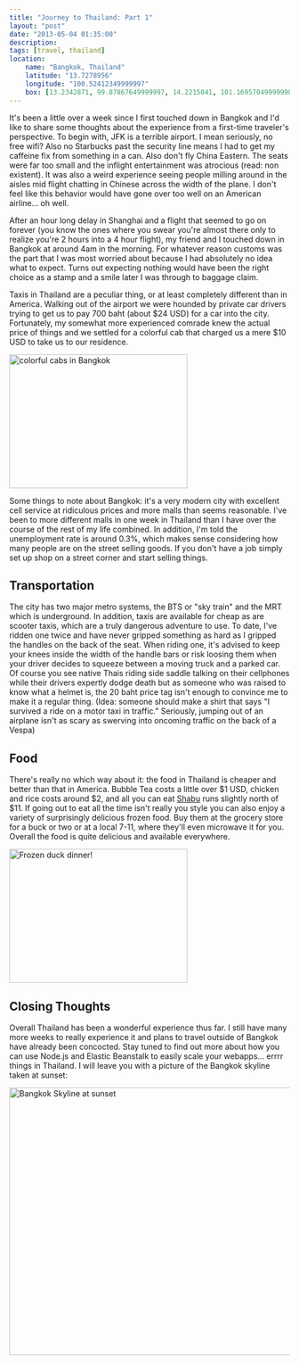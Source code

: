 ```yaml
---
title: "Journey to Thailand: Part 1"
layout: "post"
date: "2013-05-04 01:35:00"
description: 
tags: [travel, thailand]
location:
    name: "Bangkok, Thailand"
    latitude: "13.7278956"
    longitude: "100.52412349999997"
    box: [13.2342871, 99.87867649999997, 14.2215041, 101.16957049999998]
---
```


It's been a little over a week since I first touched down in Bangkok and I'd like to share some thoughts about the experience from a first-time traveler's perspective. To begin with, JFK is a terrible airport. I mean seriously, no free wifi? Also no Starbucks past the security line means I had to get my caffeine fix from something in a can. Also don't fly China Eastern. The seats were far too small and the inflight entertainment was atrocious (read: non existent). It was also a weird experience seeing people milling around in the aisles mid flight chatting in Chinese across the width of the plane. I don't feel like this behavior would have gone over too well on an American airline... oh well.

After an hour long delay in Shanghai and a flight that seemed to go on forever (you know the ones where you swear you're almost there only to realize you're 2 hours into a 4 hour flight), my friend and I touched down in Bangkok at around 4am in the morning. For whatever reason customs was the part that I was most worried about because I had absolutely no idea what to expect. Turns out expecting nothing would have been the right choice as a stamp and a smile later I was through to baggage claim.

Taxis in Thailand are a peculiar thing, or at least completely different than in America. Walking out of the airport we were hounded by private car drivers trying to get us to pay 700 baht (about $24 USD) for a car into the city. Fortunately, my somewhat more experienced comrade knew the actual price of things and we settled for a colorful cab that charged us a mere $10 USD to take us to our residence.


<img alt="colorful cabs in Bangkok" border="0" src="http://4.bp.blogspot.com/-RDWdl_FmqcU/UYScXSaBvEI/AAAAAAAAANg/z63NlrhrBpw/s320/20130504_113228.jpg" height="240" title="colorful cabs in Bangkok" width="320" />

Some things to note about Bangkok: it's a very modern city with excellent cell service at ridiculous prices and more malls than seems reasonable. I've been to more different malls in one week in Thailand than I have over the course of the rest of my life combined. In addition, I'm told the unemployment rate is around 0.3%, which makes sense considering how many people are on the street selling goods. If you don't have a job simply set up shop on a street corner and start selling things.


Transportation
---

The city has two major metro systems, the BTS or "sky train" and the MRT which is underground. In addition, taxis are available for cheap as are scooter taxis, which are a truly dangerous adventure to use. To date, I've ridden one twice and have never gripped something as hard as I gripped the handles on the back of the seat. When riding one, it's advised to keep your knees inside the width of the handle bars or risk loosing them when your driver decides to squeeze between a moving truck and a parked car. Of course you see native Thais riding side saddle talking on their cellphones while their drivers expertly dodge death but as someone who was raised to know what a helmet is, the 20 baht price tag isn't enough to convince me to make it a regular thing. (Idea: someone should make a shirt that says "I survived a ride on a motor taxi in traffic." Seriously, jumping out of an airplane isn't as scary as swerving into oncoming traffic on the back of a Vespa)


Food
---

There's really no which way about it: the food in Thailand is cheaper and better than that in America. Bubble Tea costs a little over $1 USD, chicken and rice costs around $2, and all you can eat [Shabu](http://en.wikipedia.org/wiki/Shabu-shabu) runs slightly north of $11. If going out to eat all the time isn't really you style you can also enjoy a variety of surprisingly delicious frozen food. Buy them at the grocery store for a buck or two or at a local 7-11, where they'll even microwave it for you. Overall the food is quite delicious and available everywhere.

<img alt="Frozen duck dinner!" border="0" src="http://1.bp.blogspot.com/-zVf7ot-cbDg/UYKUEutDOLI/AAAAAAAAANA/Mws4RaGlfrs/s320/20130501_090147.jpg" height="240" title="Frozen duck dinner!" width="320" />

Closing Thoughts
---

Overall Thailand has been a wonderful experience thus far. I still have many more weeks to really experience it and plans to travel outside of Bangkok have already been concocted. Stay tuned to find out more about how you can use Node.js and Elastic Beanstalk to easily scale your webapps... errrr things in Thailand. I will leave you with a picture of the Bangkok skyline taken at sunset:

<img alt="Bangkok Skyline at sunset" border="0" src="http://4.bp.blogspot.com/-HV8e2LJ9NhM/UYKXwmu9-YI/AAAAAAAAANQ/jCThFo5Bj8I/s640/20130428_184218.jpg" height="480" title="Bangkok Skyline at sunset" width="640" />

